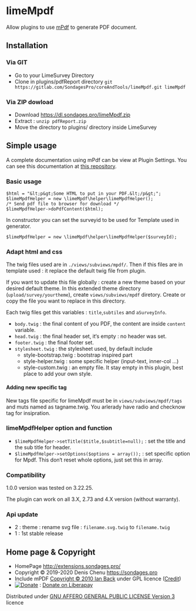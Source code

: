 # limeMpdf

Allow plugins to use [mPdf](https://mpdf.github.io/) to generate PDF document.

## Installation

### Via GIT
- Go to your LimeSurvey Directory
- Clone in plugins/pdfReport directory `git https://gitlab.com/SondagesPro/coreAndTools/limeMpdf.git limeMpdf`

### Via ZIP dowload
- Download <https://dl.sondages.pro/limeMpdf.zip>
- Extract : `unzip pdfReport.zip`
- Move the directory to  plugins/ directory inside LimeSurvey

## Simple usage

A complete documentation using mPdf can be view at Plugin Settings. You can see this documentation at [this repository](assets/Demo%20of%20limeMpdf.pdf).

### Basic usage

````
$html = "&lt;p&gt;Some HTML to put in your PDF.&lt;/p&gt;";
$limeMpdfHelper = new \limeMpdf\helper\limeMpdfHelper();
/* Send pdf file to browser for download */
$limeMpdfHelper->doPdfContent($html);
````

In constructor you can set the surveyid to be used for Template used in generator.
````
$limeMpdfHelper = new \limeMpdf\helper\limeMpdfHelper($surveyId);
````

### Adapt html and css

The twig files used are in `./views/subviews/mpdf/`. Then if this files are in template used : it replace the default twig file from plugin.

If you want to update this file globally : create a new theme based on your desired default theme. In this extended theme directory (`upload/survey/yourtheme`), create `views/subviews/mpdf` diretory.
Create or copy the file you want to replace in this directory.

Each twig files get this variables : `title`,`subtiles` and `aSurveyInfo`.

- `body.twig` : the final content of you PDF, the content are inside `content` variable.
- `head.twig` : the final header set, it‘s empty : no header was set.
- `footer.twig` : the final footer set.
- `stylesheet.twig` : the stylesheet used, by default include
    - style-bootstrap.twig : bootstrap inspired part
    - style-helper.twig : some specific helper (input-text, inner-col ...)
    - style-custom.twig : an empty file. It stay empty in this plugin, best place to add your own style.

#### Adding new specific tag

New tags file specific for limeMpdf must be in `views/subviews/mpdf/tags` and muts named as tagname.twig. You arlerady have radio and checknow tag for insipration.

### limeMpdfHelper option and function

- `$limeMpdfHelper->setTitle($title,$subtitle=null);` : set the title and the sub title for header.
- `$limeMpdfHelper->setOptions($options = array());` : set specific option for Mpdf. This don‘t reset whole options, just set this in array.

### Compatibility

1.0.0 version was tested on 3.22.25.

The plugin can work on all 3.X, 2.73 and 4.X version (without warranty).

### Api update

- 2 : theme : rename svg file : `filename.svg.twig` to `filename.twig`
- 1 : 1st stable release

## Home page & Copyright
- HomePage <http://extensions.sondages.pro/>
- Copyright © 2019-2020 Denis Chenu <https://sondages.pro>
- Include mPDF [Copyright © 2010 Ian Back](https://mpdf.github.io/about-mpdf/license.html) under GPL licence ([Credit](https://mpdf.github.io/about-mpdf/credits.html))
- [![Donate](https://liberapay.com/assets/widgets/donate.svg)](https://liberapay.com/SondagesPro/) : [Donate on Liberapay](https://liberapay.com/SondagesPro/)

Distributed under [GNU AFFERO GENERAL PUBLIC LICENSE Version 3](http://www.gnu.org/licenses/agpl.txt) licence
